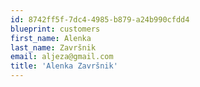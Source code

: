 ```yaml
---
id: 8742ff5f-7dc4-4985-b879-a24b990cfdd4
blueprint: customers
first_name: Alenka
last_name: Završnik
email: aljeza@gmail.com
title: 'Alenka Završnik'
---
```

